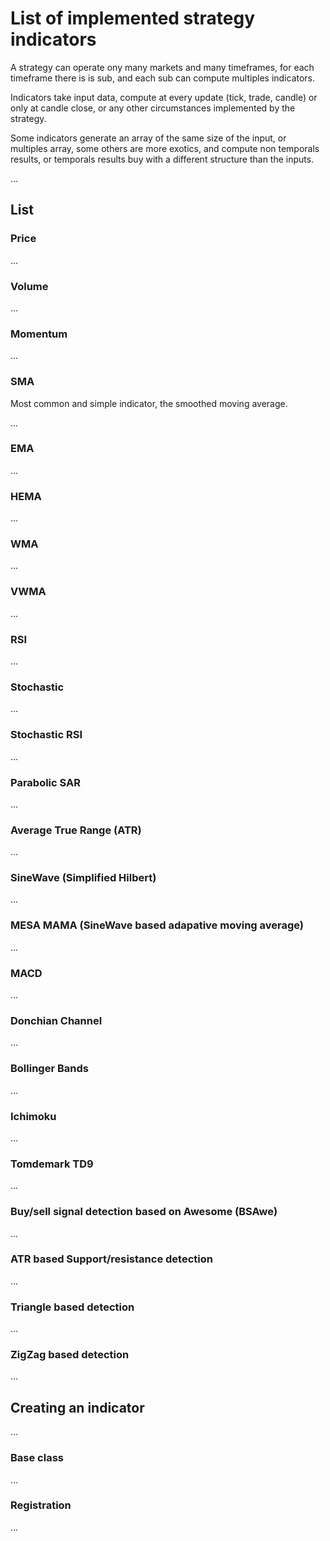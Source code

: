 # List of implemented strategy indicators #

A strategy can operate ony many markets and many timeframes, for each timeframe there is is sub, and each sub can compute multiples indicators.

Indicators take input data, compute at every update (tick, trade, candle) or only at candle close, or any other circumstances implemented by the strategy.

Some indicators generate an array of the same size of the input, or multiples array, some others are more exotics, and compute non temporals results,
or temporals results buy with a different structure than the inputs.

...


## List ##

### Price ###

...

### Volume ###

...

### Momentum ###

...

### SMA ###

Most common and simple indicator, the smoothed moving average.

...

### EMA ###

...

### HEMA ###

...

### WMA ###

...

### VWMA ###

...

### RSI ###

...

### Stochastic ###

...

### Stochastic RSI ###

...

### Parabolic SAR ###

...

### Average True Range (ATR) ###

...

### SineWave (Simplified Hilbert) ###

...

### MESA MAMA (SineWave based adapative moving average) ###

...

### MACD ###

...

### Donchian Channel ###

...

### Bollinger Bands ###

...

### Ichimoku ###

...

### Tomdemark TD9 ###

...

### Buy/sell signal detection based on Awesome (BSAwe) ###

...


### ATR based Support/resistance detection ###

...

### Triangle based detection ###

...

### ZigZag based detection ###

...


## Creating an indicator ##

...

### Base class ###

...

### Registration ###

...
